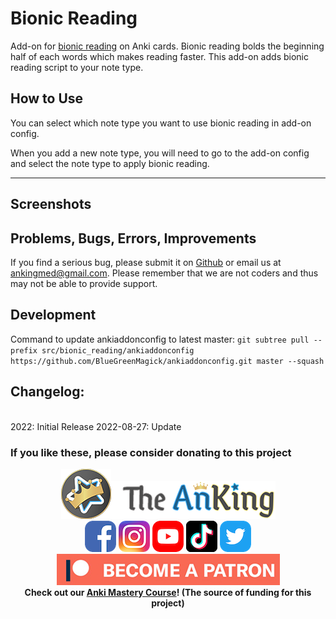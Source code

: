# Bionic Reading

Add-on for [bionic reading](https://bionic-reading.com/) on Anki cards. Bionic reading bolds the beginning half of each words which makes reading faster. This add-on adds bionic reading script to your note type.

## How to Use

You can select which note type you want to use bionic reading in add-on config.

When you add a new note type, you will need to go to the add-on config and select the note type to apply bionic reading.

---

## Screenshots

## Problems, Bugs, Errors, Improvements

If you find a serious bug, please submit it on <a href="https://github.com/ankipalace/" rel="nofollow">Github</a> or email us at ankingmed@gmail.com. Please remember that we are not coders and thus may not be able to provide support.

## Development

Command to update ankiaddonconfig to latest master: `git subtree pull --prefix src/bionic_reading/ankiaddonconfig https://github.com/BlueGreenMagick/ankiaddonconfig.git master --squash`

## Changelog:

  <br>
2022: Initial Release
2022-08-27: Update

### If you like these, please consider donating to this project

<p align="center">
<a href="https://www.ankingmed.com" rel="nofollow"><img src="https://raw.githubusercontent.com/AnKingMed/My-images/master/AnKing/AnKingSmall.png?raw=true"></a><a href="https://www.ankingmed.com" rel="nofollow"><img src="https://raw.githubusercontent.com/AnKingMed/My-images/master/AnKing/TheAnKing.png?raw=true"></a>
  <br>
  <a href="https://www.facebook.com/ankingmed" rel="nofollow"><img src="https://raw.githubusercontent.com/AnKingMed/My-images/master/Social/FB.png?raw=true"></a>     <a href="https://www.instagram.com/ankingmed" rel="nofollow"><img src="https://raw.githubusercontent.com/AnKingMed/My-images/master/Social/Instagram.png?raw=true"></a>     <a href="https://www.youtube.com/theanking" rel="nofollow"><img src="https://raw.githubusercontent.com/AnKingMed/My-images/master/Social/YT.png?raw=true"></a>     <a href="https://www.tiktok.com/@ankingmed" rel="nofollow"><img src="https://raw.githubusercontent.com/AnKingMed/My-images/master/Social/TikTok.png?raw=true"></a>     <a href="https://www.twitter.com/ankingmed" rel="nofollow"><img src="https://raw.githubusercontent.com/AnKingMed/My-images/master/Social/Twitter.png?raw=true"></a>
  <br>
<a href="https://www.ankipalace.com/membership" rel="nofollow"><img src="https://raw.githubusercontent.com/AnKingMed/My-images/master/AnKing/Patreon.jpg?raw=true"></a>
<br>
<b>Check out our <a href="https://courses.ankipalace.com/?utm_source=anking_bg_add-on&amp;utm_medium=anki_add-on_page&amp;utm_campaign=mastery_course" rel="nofollow">Anki Mastery Course</a>! (The source of funding for this project)</b><br></p>
